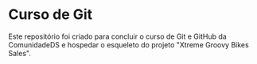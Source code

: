 # Curso de Git
Este repositório foi criado para concluir o curso de Git e GitHub da ComunidadeDS e hospedar o esqueleto do projeto "Xtreme Groovy Bikes Sales".